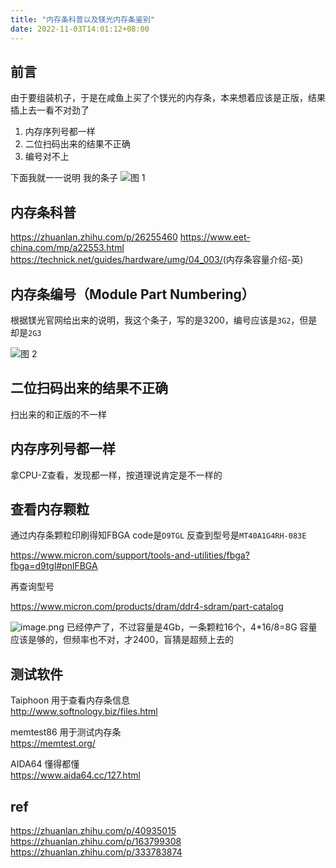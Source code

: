 ```yaml
---
title: "内存条科普以及镁光内存条鉴别"
date: 2022-11-03T14:01:12+08:00
---
```



## 前言
由于要组装机子，于是在咸鱼上买了个镁光的内存条，本来想着应该是正版，结果插上去一看不对劲了
1. 内存序列号都一样
2. 二位扫码出来的结果不正确
3. 编号对不上

下面我就一一说明
我的条子
![图 1](https://dlpu.coding.net/p/img/d/img/git/raw/master/a42e10f70934866fc2ea037c8b338bc2dc4ea2b4ffa23acd5003cd3fa434d553.png)  


## 内存条科普
<https://zhuanlan.zhihu.com/p/26255460>
<https://www.eet-china.com/mp/a22553.html>
<https://technick.net/guides/hardware/umg/04_003/>(内存条容量介绍-英)

## 内存条编号（Module Part Numbering）
根据镁光官网给出来的说明，我这个条子，写的是3200，编号应该是`3G2`，但是却是`2G3`

![图 2](https://dlpu.coding.net/p/img/d/img/git/raw/master/f0b7f0b303599ead7d3a5700e6f1a9ba8ff965a59607557f92282eb9a7072f72.png)  

## 二位扫码出来的结果不正确
扫出来的和正版的不一样

## 内存序列号都一样
拿CPU-Z查看，发现都一样，按道理说肯定是不一样的

## 查看内存颗粒
通过内存条颗粒印刷得知FBGA code是`D9TGL`
反查到型号是`MT40A1G4RH-083E`

<https://www.micron.com/support/tools-and-utilities/fbga?fbga=d9tgl#pnlFBGA>

再查询型号

<https://www.micron.com/products/dram/ddr4-sdram/part-catalog>


![image.png](https://tva1.sinaimg.cn/large/007WELPTly1h7s2tluqjpj314709njwb.jpg)
已经停产了，不过容量是4Gb，一条颗粒16个，4*16/8=8G 容量应该是够的，但频率也不对，才2400，盲猜是超频上去的

## 测试软件

Taiphoon  用于查看内存条信息  
<http://www.softnology.biz/files.html>  

memtest86 用于测试内存条  
<https://memtest.org/>

AIDA64    懂得都懂  
<https://www.aida64.cc/127.html>


## ref
<https://zhuanlan.zhihu.com/p/40935015>
<https://zhuanlan.zhihu.com/p/163799308>
<https://zhuanlan.zhihu.com/p/333783874>



